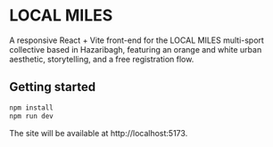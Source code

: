 # LOCAL MILES

A responsive React + Vite front-end for the LOCAL MILES multi-sport collective based in
Hazaribagh, featuring an orange and white urban aesthetic, storytelling, and a free
registration flow.

## Getting started

```bash
npm install
npm run dev
```

The site will be available at http://localhost:5173.
